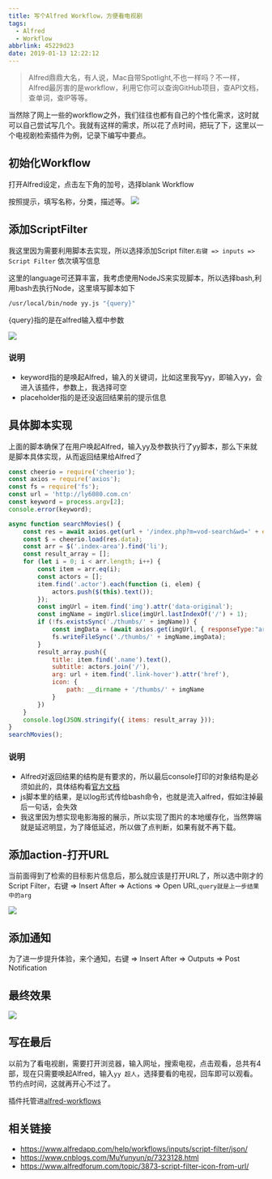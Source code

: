 ```yaml
---
title: 写个Alfred Workflow，方便看电视剧
tags:
  - Alfred
  - Workflow
abbrlink: 45229d23
date: 2019-01-13 12:22:12
---
```


> Alfred鼎鼎大名，有人说，Mac自带Spotlight,不也一样吗？不一样，Alfred最厉害的是workflow，利用它你可以查询GitHub项目，查API文档，查单词，查IP等等。

当然除了网上一些的workflow之外，我们往往也都有自己的个性化需求，这时就可以自己尝试写几个。我就有这样的需求，所以花了点时间，把玩了下，这里以一个电视剧检索插件为例，记录下编写中要点。

## 初始化Workflow
打开Alfred设定，点击左下角的加号，选择blank Workflow

按照提示，填写名称，分类，描述等。
![](http://static.1991421.cn/2019-01-13-035730.png)

## 添加ScriptFilter
我这里因为需要利用脚本去实现，所以选择添加Script filter.`右键 => inputs => Script Filter`
依次填写信息

这里的language可还算丰富，我考虑使用NodeJS来实现脚本，所以选择bash,利用bash去执行Node，这里填写脚本如下
```bash
/usr/local/bin/node yy.js "{query}"
```
{query}指的是在alfred输入框中参数

![](http://static.1991421.cn/2019-01-13-035809.png)

### 说明
- keyword指的是唤起Alfred，输入的关键词，比如这里我写yy，即输入yy，会进入该插件，参数上，我选择可空
- placeholder指的是还没返回结果前的提示信息


## 具体脚本实现
上面的脚本确保了在用户唤起Alfred，输入yy及参数执行了yy脚本，那么下来就是脚本具体实现，从而返回结果给Alfred了

```javascript
const cheerio = require('cheerio');
const axios = require('axios');
const fs = require('fs');
const url = 'http://ly6080.com.cn'
const keyword = process.argv[2];
console.error(keyword);

async function searchMovies() {
    const res = await axios.get(url + '/index.php?m=vod-search&wd=' + encodeURI(keyword));
    const $ = cheerio.load(res.data);
    const arr = $('.index-area').find('li');
    const result_array = [];
    for (let i = 0; i < arr.length; i++) {
        const item = arr.eq(i);
        const actors = [];
        item.find('.actor').each(function (i, elem) {
            actors.push($(this).text());
        });
        const imgUrl = item.find('img').attr('data-original');
        const imgName = imgUrl.slice(imgUrl.lastIndexOf('/') + 1);
        if (!fs.existsSync('./thumbs/' + imgName)) {
            const imgData = (await axios.get(imgUrl, { responseType:"arraybuffer" })).data;
            fs.writeFileSync('./thumbs/' + imgName,imgData);
        }
        result_array.push({
            title: item.find('.name').text(),
            subtitle: actors.join('/'),
            arg: url + item.find('.link-hover').attr('href'),
            icon: {
                path: __dirname + '/thumbs/' + imgName
            }
        })
    }
    console.log(JSON.stringify({ items: result_array }));
}
searchMovies();
```

### 说明
- Alfred对返回结果的结构是有要求的，所以最后console打印的对象结构是必须如此的，具体结构看[官方文档](https://www.alfredapp.com/help/workflows/inputs/script-filter/json/)
- js脚本里的结果，是以log形式传给bash命令，也就是流入alfred，假如注掉最后一句话，会失效
- 我这里因为想实现电影海报的展示，所以实现了图片的本地缓存化，当然弊端就是延迟明显，为了降低延迟，所以做了点判断，如果有就不再下载。


## 添加action-打开URL
当前面得到了检索的目标影片信息后，那么就应该是打开URL了，所以选中刚才的Script Filter，右键 => Insert After => Actions => Open URL,`query就是上一步结果中的arg`

![](http://static.1991421.cn/2019-01-13-040621.png)

## 添加通知
为了进一步提升体验，来个通知，右键 => Insert After => Outputs => Post Notification 

## 最终效果

![](http://static.1991421.cn/2019-01-13-041740.png)

## 写在最后
以前为了看电视剧，需要打开浏览器，输入网址，搜索电视，点击观看，总共有4部，现在只需要唤起Alfred，输入`yy 超人`，选择要看的电视，回车即可以观看。节约点时间，这就再开心不过了。

插件托管进[alfred-workflows](https://github.com/alanhg/alfred-workflows)

## 相关链接

* https://www.alfredapp.com/help/workflows/inputs/script-filter/json/
* https://www.cnblogs.com/MuYunyun/p/7323128.html
* https://www.alfredforum.com/topic/3873-script-filter-icon-from-url/

